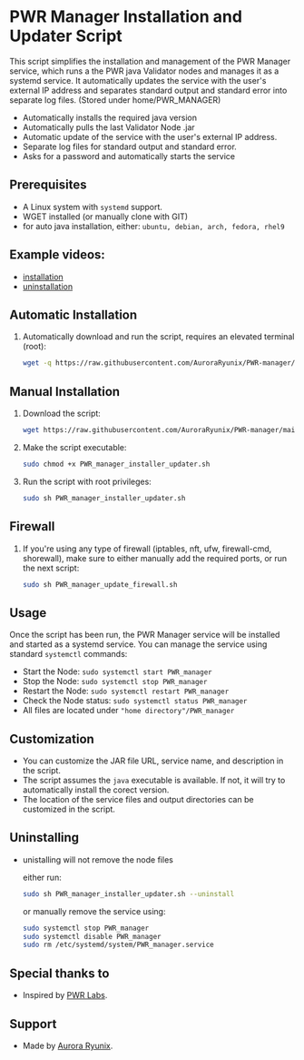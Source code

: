 # PWR Manager Installation and Updater Script

This script simplifies the installation and management of the PWR Manager service, which runs a the PWR java Validator nodes and manages it as a systemd service. It automatically updates the service with the user's external IP address and separates standard output and standard error into separate log files. (Stored under home/PWR_MANAGER)

- Automatically installs the required java version
- Automatically pulls the last Validator Node .jar
- Automatic update of the service with the user's external IP address.
- Separate log files for standard output and standard error.
- Asks for a password and automatically starts the service

## Prerequisites

- A Linux system with `systemd` support.
- WGET installed (or manually clone with GIT)
- for auto java installation, either:
  `ubuntu, debian, arch, fedora, rhel9`

## Example videos:
- [installation](https://youtu.be/oCrFdcO_pjU) 
- [uninstallation](https://youtu.be/iHhVLCCmBwQ)
## Automatic Installation

1. Automatically download and run the script, requires an elevated terminal (root):

   ```bash
   wget -q https://raw.githubusercontent.com/AuroraRyunix/PWR-manager/main/PWR_manager_installer_updater.sh ; sudo chmod +x PWR_manager_installer_updater.sh ; sudo sh PWR_manager_installer_updater.sh ; rm PWR_manager_installer_updater.sh
   ```
   

## Manual Installation

1. Download the script:

   ```bash
   wget https://raw.githubusercontent.com/AuroraRyunix/PWR-manager/main/PWR_manager_installer_updater.sh
   ```
   
3. Make the script executable:

   ```bash
   sudo chmod +x PWR_manager_installer_updater.sh
   ```

4. Run the script with root privileges:

   ```bash
   sudo sh PWR_manager_installer_updater.sh
   ```

## Firewall

1. If you're using any type of firewall (iptables, nft, ufw, firewall-cmd, shorewall), make sure to either manually add the required ports, or run the next script:
  
   ```bash
   sudo sh PWR_manager_update_firewall.sh
   ```

## Usage

Once the script has been run, the PWR Manager service will be installed and started as a systemd service. You can manage the service using standard `systemctl` commands:

- Start the Node: `sudo systemctl start PWR_manager`
- Stop the Node: `sudo systemctl stop PWR_manager`
- Restart the Node: `sudo systemctl restart PWR_manager`
- Check the Node status: `sudo systemctl status PWR_manager`
- All files are located under `"home directory"/PWR_manager`

## Customization

- You can customize the JAR file URL, service name, and description in the script.
- The script assumes the `java` executable is available. If not, it will try to automatically install the corect version.
- The location of the service files and output directories can be customized in the script.

## Uninstalling

- unistalling will not remove the node files

   either run:
   ```bash
   sudo sh PWR_manager_installer_updater.sh --uninstall
   ```
   or manually remove the service using:
   ```bash
   sudo systemctl stop PWR_manager
   sudo systemctl disable PWR_manager
   sudo rm /etc/systemd/system/PWR_manager.service
   ```


## Special thanks to

- Inspired by [PWR Labs](https://github.com/pwrlabs).


## Support
- Made by [Aurora Ryunix](https://ko-fi.com/jaydenryunix).
